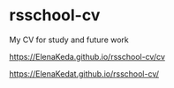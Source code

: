 # rsschool-cv
My CV for study and future work

https://ElenaKeda.github.io/rsschool-cv/cv

https://ElenaKedat.github.io/rsschool-cv/
